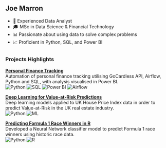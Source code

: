 ## Joe Marron
- 💼 Experienced Data Analyst
- 🎓 MSc in Data Science & Financial Technology
- 📊 Passionate about using data to solve complex problems
- 📈 Proficient in Python, SQL, and Power BI

##

### Projects Highlights

[**Personal Finance Tracking**](https://github.com/joemarron/personal-finance-pipeline) <br/>
Automation of personal finance tracking utilising GoCardless API, Airflow, Python and SQL, with analysis visualised in Power BI. <br/>
![Python] ![SQL] ![Power BI] ![Airflow] <br/>

[**Deep Learning for Value-at-Risk Predictions**](https://github.com/joemarron/real-estate-risk-forecasting) <br/>
Deep learning models applied to UK House Price Index data in order to predict Value-at-Risk in the UK real estate industry. <br/>
![Python] ![ML]  <br/>

[**Predicting Formula 1 Race Winners in R**](https://github.com/joemarron/formula-1-machine-learning) <br/>
Developed a Neural Network classifier model to predict Formula 1 race winners using historic race data. <br/>
![Python] ![R] <br/>

[Python]: https://img.shields.io/badge/Python-37a779?style=plastic
[SQL]: https://img.shields.io/badge/SQL-F88379?style=plastic
[Power BI]: https://img.shields.io/badge/Power%20BI-FDDA0D?style=plastic
[Airflow]: https://img.shields.io/badge/Apache%20Airflow-017CEE?style=plastic
[ML]: https://img.shields.io/badge/Machine%20Learning-5D3FD3?style=plastic
[R]: https://img.shields.io/badge/R-FF69B4?style=plastic
